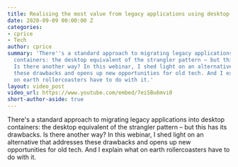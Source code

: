 ```yaml
---
title: Realising the most value from legacy applications using desktop containers
date: 2020-09-09 00:00:00 Z
categories:
- cprice
- Tech
author: cprice
summary: 'There''s a standard approach to migrating legacy applications into desktop
  containers: the desktop equivalent of the strangler pattern – but this has its drawbacks.
  Is there another way? In this webinar, I shed light on an alternative that addresses
  these drawbacks and opens up new opportunities for old tech. And I explain what
  on earth rollercoasters have to do with it.'
layout: video_post
video_url: https://www.youtube.com/embed/7eiSBu6mvi0
short-author-aside: true
---
```


There's a standard approach to migrating legacy applications into desktop containers: the desktop equivalent of the strangler pattern – but this has its drawbacks. Is there another way? In this webinar, I shed light on an alternative that addresses these drawbacks and opens up new opportunities for old tech. And I explain what on earth rollercoasters have to do with it.
